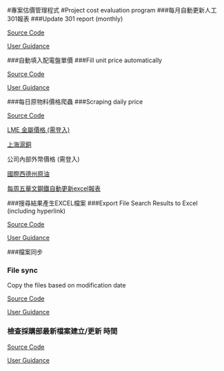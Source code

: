 #專案估價管理程式
#Project cost evaluation program
###每月自動更新人工301報表
###Update 301 report (monthly)

  [Source Code](https://github.com/geek-ragazza/Project_Evaluate_Excel/blob/master/Balance_Sheet_to_301/BSTOU_console.py)

  [User Guidance](https://geek-ragazza.gitbooks.io/python-for-project-evaluate-excel/content/301/index.html)

###自動填入配電盤單價
###Fill unit price automatically

  [Source Code](https://github.com/geek-ragazza/Project_Evaluate_Excel/blob/master/Excel_Merge/Panel_Merge_console.py)
  
  [User Guidance](https://geek-ragazza.gitbooks.io/python-for-project-evaluate-excel/content/Merge_Excel/Intro.html)
  
###每日原物料價格爬蟲
###Scraping daily price

  [Source Code](https://github.com/geek-ragazza/Project_Evaluate_Excel/blob/master/Price_Scrapying/Daily_Update.py)
  
  [LME 金屬價格 (需登入)](https://secure.lme.com/Data/Community/Login.aspx)
  
  [上海滬銅](http://market.cnal.com/changjiang/) 
  
  公司內部外幣價格 (需登入)
  
  [國際西德州原油](http://web3.moeaboe.gov.tw/oil102/oil1022010/A00/Oil_Price2.asp)
  
  [每周五華文鋼鐵自動更新excel報表](https://github.com/geek-ragazza/Project_Evaluate_Excel/blob/master/Price_Scrapying/SteelNet_Excel.py)
  
  
###搜尋結果產生EXCEL檔案
###Export File Search Results to Excel (including hyperlink)
  
  [Source Code](https://github.com/geek-ragazza/Project_Evaluate_Excel/blob/master/Search_to_Excel/Search_console.py)
  
  [User Guidance](https://geek-ragazza.gitbooks.io/python-for-project-evaluate-excel/content/Search_History/Search_Histroy_Excel.html)
  
###檔案同步
### File sync

  Copy the files based on modification date
  
  [Source Code](https://github.com/geek-ragazza/Project_Evaluate_Excel/blob/master/File_Sync/file_sync.py) 
  
  [User Guidance](https://geek-ragazza.gitbooks.io/python-for-project-evaluate-excel/content/Data_Sync/index.html)
 
### 檢查採購部最新檔案建立/更新 時間

  [Source Code](https://github.com/geek-ragazza/Project_Evaluate_Excel/blob/master/Procurement_Update_Time/Last_Update.py)
  
  [User Guidance](https://geek-ragazza.gitbooks.io/python-for-project-evaluate-excel/content/Search_History/cai_gou_bu_zui_xin_geng_xin_shi_jian.html)

  

